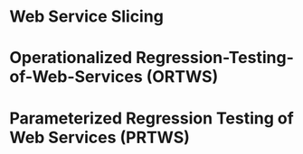 # Web Service Slicing
# Operationalized Regression-Testing-of-Web-Services (ORTWS)
# Parameterized Regression Testing of Web Services (PRTWS)
